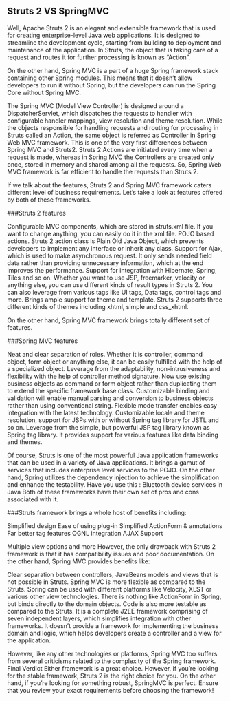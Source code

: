 ## Struts 2 VS SpringMVC

Well, Apache Struts 2 is an elegant and extensible framework that is used for creating enterprise-level Java web applications. It is designed to streamline the development cycle, starting from building to deployment and maintenance of the application. In Struts, the object that is taking care of a request and routes it for further processing is known as “Action”.


On the other hand, Spring MVC is a part of a huge Spring framework stack containing other Spring modules. This means that it doesn’t allow developers to run it without Spring, but the developers can run the Spring Core without Spring MVC.


The Spring MVC (Model View Controller) is designed around a DispatcherServlet, which dispatches the requests to handler with configurable handler mappings, view resolution and theme resolution.
While the objects responsible for handling requests and routing for processing in Struts called an Action, the same object is referred as Controller in Spring Web MVC framework. This is one of the very first differences between Spring MVC and Struts2. Struts 2 Actions are initiated every time when a request is made, whereas in Spring MVC the Controllers are created only once, stored in memory and shared among all the requests.
So, Spring Web MVC framework is far efficient to handle the requests than Struts 2.


If we talk about the features, Struts 2 and Spring MVC framework caters different level of business requirements.
Let’s take a look at features offered by both of these frameworks.

###Struts 2 features

Configurable MVC components, which are stored in struts.xml file. If you want to change anything, you can easily do it in the xml file.
POJO based actions. Struts 2 action class is Plain Old Java Object, which prevents developers to implement any interface or inherit any class.
Support for Ajax, which is used to make asynchronous request. It only sends needed field data rather than providing unnecessary information, which at the end improves the performance.
Support for integration with Hibernate, Spring, Tiles and so on.
Whether you want to use JSP, freemarker, velocity or anything else, you can use different kinds of result types in Struts 2.
You can also leverage from various tags like UI tags, Data tags, control tags and more.
Brings ample support for theme and template. Struts 2 supports three different kinds of themes including xhtml, simple and css_xhtml.

On the other hand, Spring MVC framework brings totally different set of features.






###Spring MVC features

Neat and clear separation of roles. Whether it is controller, command object, form object or anything else, it can be easily fulfilled with the help of a specialized object.
Leverage from the adaptability, non-intrusiveness and flexibility with the help of controller method signature.
Now use existing business objects as command or form object rather than duplicating them to extend the specific framework base class.
Customizable binding and validation will enable manual parsing and conversion to business objects rather than using conventional string.
Flexible mode transfer enables easy integration with the latest technology.
Customizable locale and theme resolution, support for JSPs with or without Spring tag library for JSTL and so on.
Leverage from the simple, but powerful JSP tag library known as Spring tag library. It provides support for various features like data binding and themes.

Of course, Struts is one of the most powerful Java application frameworks that can be used in a variety of Java applications. It brings a gamut of services that includes enterprise level services to the POJO. On the other hand, Spring utilizes the dependency injection to achieve the simplification and enhance the testability.
 Have you use this : Bluetooth device services in Java
Both of these frameworks have their own set of pros and cons associated with it.



###Struts framework brings a whole host of benefits including:

Simplified design
Ease of using plug-in
Simplified ActionForm & annotations
Far better tag features
OGNL integration
AJAX Support

Multiple view options and more
However, the only drawback with Struts 2 framework is that it has compatibility issues and poor documentation.
On the other hand, Spring MVC provides benefits like:

Clear separation between controllers, JavaBeans models and views that is not possible in Struts.
Spring MVC is more flexible as compared to the Struts.
Spring can be used with different platforms like Velocity, XLST or various other view technologies.
There is nothing like ActionForm in Spring, but binds directly to the domain objects.
Code is also more testable as compared to the Struts.
It is a complete J2EE framework comprising of seven independent layers, which simplifies integration with other frameworks.
It doesn’t provide a framework for implementing the business domain and logic, which helps developers create a controller and a view for the application.

However, like any other technologies or platforms, Spring MVC too suffers from several criticisms related to the complexity of the Spring framework.
Final Verdict
Either framework is a great choice. However, if you’re looking for the stable framework, Struts 2 is the right choice for you. On the other hand, if you’re looking for something robust, SpringMVC is perfect. Ensure that you review your exact requirements before choosing the framework!




